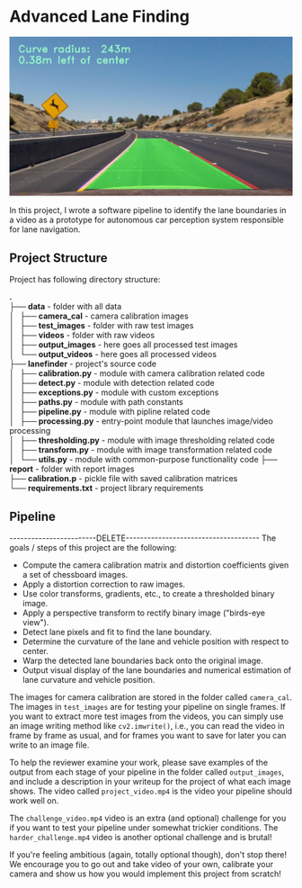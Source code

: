 Advanced Lane Finding
============================================

![](data/output_images/test2.jpg)

In this project, I wrote a software pipeline to identify the lane boundaries in a video as a prototype for autonomous car perception system responsible for lane navigation.

## Project Structure

Project has following directory structure:  

**.**  
**├── data**                 - folder with all data  
**│   ├── camera_cal**       - camera calibration images    
**│   ├── test_images**      - folder with raw test images  
**│   ├── videos**           - folder with raw videos  
**│   ├── output_images**    - here goes all processed test images  
**│   └── output_videos**    - here goes all processed videos  
**├── lanefinder**           - project's source code  
**│   ├── calibration.py**   - module with camera calibration related code  
**│   ├── detect.py**        - module with detection related code  
**│   ├── exceptions.py**    - module with custom exceptions  
**│   ├── paths.py**         - module with path constants  
**│   ├── pipeline.py**      - module with pipline related code  
**│   ├── processing.py**    - entry-point module that launches image/video processing  
**│   ├── thresholding.py**  - module with image thresholding related code  
**│   ├── transform.py**     - module with image transformation related code  
**│   └── utils.py**         - module with common-purpose functionality code
**├── report**               - folder with report images  
**├── calibration.p**        - pickle file with saved calibration matrices  
**└── requirements.txt**     - project library requirements  


## Pipeline


------------------------DELETE-------------------------------------
The goals / steps of this project are the following:

* Compute the camera calibration matrix and distortion coefficients given a set of chessboard images.
* Apply a distortion correction to raw images.
* Use color transforms, gradients, etc., to create a thresholded binary image.
* Apply a perspective transform to rectify binary image ("birds-eye view").
* Detect lane pixels and fit to find the lane boundary.
* Determine the curvature of the lane and vehicle position with respect to center.
* Warp the detected lane boundaries back onto the original image.
* Output visual display of the lane boundaries and numerical estimation of lane curvature and vehicle position.

The images for camera calibration are stored in the folder called `camera_cal`.  The images in `test_images` are for testing your pipeline on single frames.  If you want to extract more test images from the videos, you can simply use an image writing method like `cv2.imwrite()`, i.e., you can read the video in frame by frame as usual, and for frames you want to save for later you can write to an image file.  

To help the reviewer examine your work, please save examples of the output from each stage of your pipeline in the folder called `output_images`, and include a description in your writeup for the project of what each image shows.    The video called `project_video.mp4` is the video your pipeline should work well on.  

The `challenge_video.mp4` video is an extra (and optional) challenge for you if you want to test your pipeline under somewhat trickier conditions.  The `harder_challenge.mp4` video is another optional challenge and is brutal!

If you're feeling ambitious (again, totally optional though), don't stop there!  We encourage you to go out and take video of your own, calibrate your camera and show us how you would implement this project from scratch!
